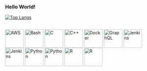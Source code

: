 ### Hello World!

[![Top Langs](https://github-readme-stats.vercel.app/api/top-langs/?username=vasconcelos-dev&layout=compact&theme=github_dark)](https://github.com/vasconcelos-dev/github-readme-stats)

<!-- https://devicon.dev/ -->
<div style="display: inline_block"><br>
  <img align="center" alt="AWS" height="60" width="60" src="https://cdn.jsdelivr.net/gh/devicons/devicon/icons/amazonwebservices/amazonwebservices-original.svg">
  <img align="center" alt="Bash" height="60" width="60" src="https://cdn.jsdelivr.net/gh/devicons/devicon/icons/bash/bash-original.svg">
  <img align="center" alt="C" height="60" width="60" src="https://cdn.jsdelivr.net/gh/devicons/devicon/icons/c/c-original.svg">
  <img align="center" alt="C++" height="60" width="60" src="https://cdn.jsdelivr.net/gh/devicons/devicon/icons/cplusplus/cplusplus-original.svg">
  <img align="center" alt="Docker" height="60" width="60" src="https://cdn.jsdelivr.net/gh/devicons/devicon/icons/docker/docker-original.svg">
  <img align="center" alt="GraphQL" height="60" width="60" src="https://cdn.jsdelivr.net/gh/devicons/devicon/icons/graphql/graphql-plain.svg">
  <img align="center" alt="Jenkins" height="60" width="60" src="https://cdn.jsdelivr.net/gh/devicons/devicon/icons/jenkins/jenkins-original.svg">
  <img align="center" alt="Jenkins" height="60" width="60" src="https://cdn.jsdelivr.net/gh/devicons/devicon/icons/apachekafka/apachekafka-original.svg">
  <img align="center" alt="Python" height="60" width="60" src="https://cdn.jsdelivr.net/gh/devicons/devicon/icons/kubernetes/kubernetes-plain.svg">
  <img align="center" alt="Python" height="60" width="60" src="https://cdn.jsdelivr.net/gh/devicons/devicon/icons/python/python-original.svg">
  <img align="center" alt="R" height="60" width="60" src="https://cdn.jsdelivr.net/gh/devicons/devicon/icons/r/r-original.svg">
  <img align="center" alt="R" height="60" width="60" src="https://cdn.jsdelivr.net/gh/devicons/devicon/icons/redis/redis-original.svg">
</div>
